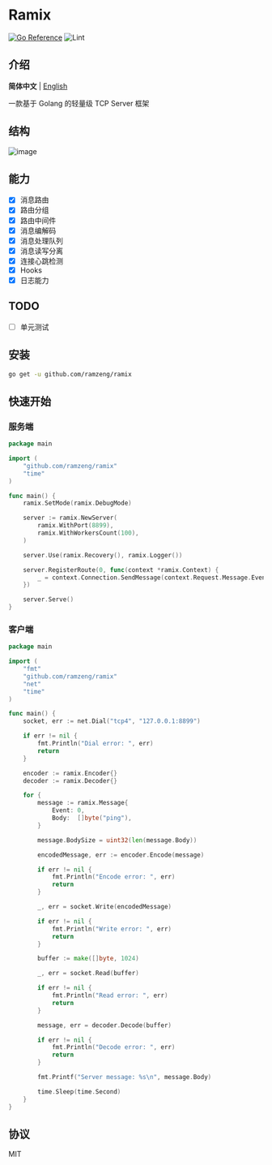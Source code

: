 # Ramix
[![Go Reference](https://pkg.go.dev/badge/github.com/ramzeng/ramix.svg)](https://pkg.go.dev/github.com/ramzeng/ramix)
![Lint](https://github.com/ramzeng/ramix/actions/workflows/golangci-lint.yml/badge.svg)

## 介绍
**简体中文** | [English](https://github.com/ramzeng/ramix/blob/main/README.md)

一款基于 Golang 的轻量级 TCP Server 框架
## 结构
![image](https://github.com/ramzeng/ramix/assets/38133602/f736a468-094b-4a7c-bf23-9ea956fc063a)
## 能力
- [x] 消息路由
- [x] 路由分组
- [x] 路由中间件
- [x] 消息编解码
- [x] 消息处理队列
- [x] 消息读写分离
- [x] 连接心跳检测
- [x] Hooks
- [x] 日志能力
## TODO
- [ ] 单元测试
## 安装
```bash
go get -u github.com/ramzeng/ramix
```
## 快速开始
### 服务端
```go
package main

import (
	"github.com/ramzeng/ramix"
	"time"
)

func main() {
	ramix.SetMode(ramix.DebugMode)

	server := ramix.NewServer(
		ramix.WithPort(8899),
		ramix.WithWorkersCount(100),
	)

	server.Use(ramix.Recovery(), ramix.Logger())

	server.RegisterRoute(0, func(context *ramix.Context) {
		_ = context.Connection.SendMessage(context.Request.Message.Event, []byte("pong"))
	})

	server.Serve()
}
```
### 客户端
```go
package main

import (
	"fmt"
	"github.com/ramzeng/ramix"
	"net"
	"time"
)

func main() {
	socket, err := net.Dial("tcp4", "127.0.0.1:8899")

	if err != nil {
		fmt.Println("Dial error: ", err)
		return
	}

	encoder := ramix.Encoder{}
	decoder := ramix.Decoder{}

	for {
		message := ramix.Message{
			Event: 0,
			Body:  []byte("ping"),
		}

		message.BodySize = uint32(len(message.Body))

		encodedMessage, err := encoder.Encode(message)

		if err != nil {
			fmt.Println("Encode error: ", err)
			return
		}

		_, err = socket.Write(encodedMessage)

		if err != nil {
			fmt.Println("Write error: ", err)
			return
		}

		buffer := make([]byte, 1024)

		_, err = socket.Read(buffer)

		if err != nil {
			fmt.Println("Read error: ", err)
			return
		}

		message, err = decoder.Decode(buffer)

		if err != nil {
			fmt.Println("Decode error: ", err)
			return
		}

		fmt.Printf("Server message: %s\n", message.Body)

		time.Sleep(time.Second)
	}
}
```
## 协议
MIT
